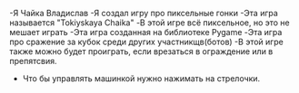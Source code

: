 -Я Чайка Владислав
-Я создал игру про пиксельные гонки
-Эта игра называется "Tokiyskaya Chaika"
-В этой игре всё пиксельное, но это не мешает играть
-Эта игра созданная на библиотеке Pygame
-Эта игра про сражение за кубок среди других участникщв(ботов)
-В этой игре также можно будет проиграть, если врезаться в ограждение или в препятсвия.
- Что бы управлять машинкой нужно нажимать на стрелочки.


